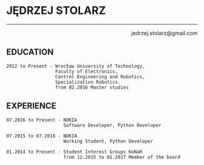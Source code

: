 # JĘDRZEJ STOLARZ
____________________
<p align="right" > jedrzej.stolarz@gmail.com </p>

## EDUCATION
    2012 to Present - Wrocław University of Technology,  
                      Faculty of Electronics, 
                      Control Engineering and Robotics, 
                      Specialization Robotics.
                      from 02.2016 Master studies

## EXPERIENCE
    07.2016 to Present - NOKIA
                         Software Developer, Python Developer

    07.2015 to 07.2016 - NOKIA
                         Working Student, Python Developer
                         
    01.2014 to Present - Student Interest Groups KoNaR
                         from 12.2015 to 01.2017 Member of the board
